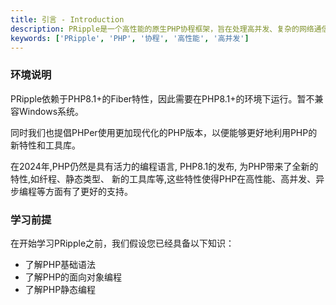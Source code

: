 ```yaml
---
title: 引言 - Introduction
description: PRipple是一个高性能的原生PHP协程框架，旨在处理高并发、复杂的网络通信和数据操作。
keywords: ['PRipple', 'PHP', '协程', '高性能', '高并发']
---
```


### 环境说明

PRipple依赖于PHP8.1+的Fiber特性，因此需要在PHP8.1+的环境下运行。暂不兼容Windows系统。

同时我们也提倡PHPer使用更加现代化的PHP版本，以便能够更好地利用PHP的新特性和工具库。

在2024年,PHP仍然是具有活力的编程语言, PHP8.1的发布, 为PHP带来了全新的特性,如纤程、静态类型、
新的工具库等,这些特性使得PHP在高性能、高并发、异步编程等方面有了更好的支持。

### 学习前提

在开始学习PRipple之前，我们假设您已经具备以下知识：

- 了解PHP基础语法
- 了解PHP的面向对象编程
- 了解PHP静态编程
